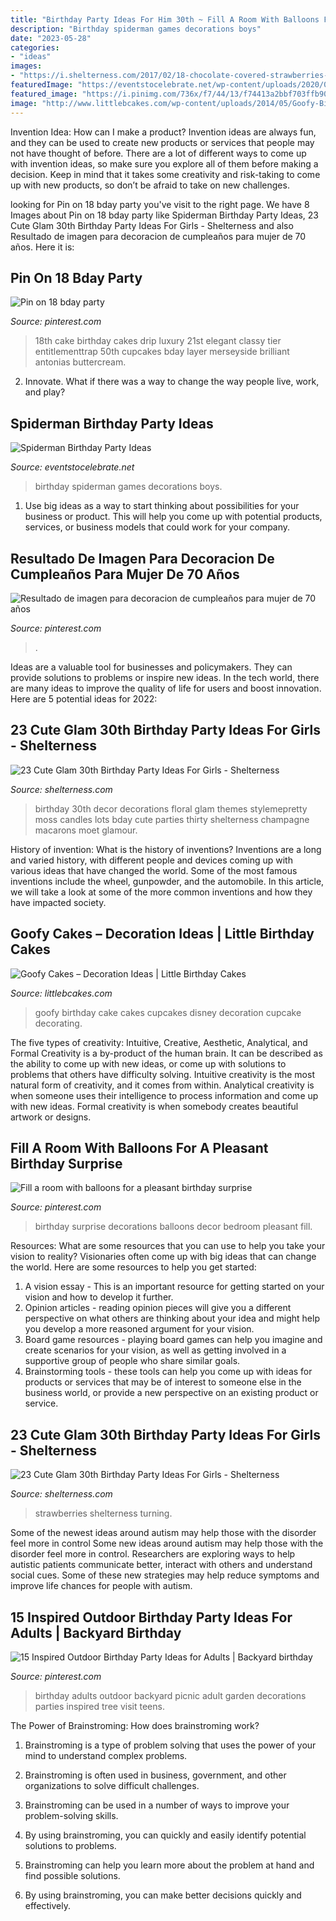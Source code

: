 ```yaml
---
title: "Birthday Party Ideas For Him 30th ~ Fill A Room With Balloons For A Pleasant Birthday Surprise"
description: "Birthday spiderman games decorations boys"
date: "2023-05-28"
categories:
- "ideas"
images:
- "https://i.shelterness.com/2017/02/18-chocolate-covered-strawberries-for-a-30th-birthday-party.jpg"
featuredImage: "https://eventstocelebrate.net/wp-content/uploads/2020/05/SPIDERMAND-PARTY-IDEAS-512x1024.jpg"
featured_image: "https://i.pinimg.com/736x/f7/44/13/f74413a2bbf703ffb90e5a101d46da27--birthday-surprises-special-birthday.jpg"
image: "http://www.littlebcakes.com/wp-content/uploads/2014/05/Goofy-Birthday-Cake.jpg"
---
```



Invention Idea: How can I make a product?
Invention ideas are always fun, and they can be used to create new products or services that people may not have thought of before. There are a lot of different ways to come up with invention ideas, so make sure you explore all of them before making a decision. Keep in mind that it takes some creativity and risk-taking to come up with new products, so don’t be afraid to take on new challenges.

	

		
looking for Pin on 18 bday party you've visit to the right page. We have 8 Images about Pin on 18 bday party like Spiderman Birthday Party Ideas, 23 Cute Glam 30th Birthday Party Ideas For Girls - Shelterness and also Resultado de imagen para decoracion de cumpleaños para mujer de 70 años. Here it is:
		
    
## Pin On 18 Bday Party

<img loading=lazy src="https://i.pinimg.com/736x/43/46/80/434680d91be5fe64fc9e4b420bc892f3.jpg" onerror="this.onerror=null;this.src='https://tse4.mm.bing.net/th?id=OIP.yi_K_K3E-TPj7Db5AA_s3AHaL3&amp;pid=15.1';" alt="Pin on 18 bday party">

_Source: pinterest.com_

>18th cake birthday cakes drip luxury 21st elegant classy tier entitlementtrap 50th cupcakes bday layer merseyside brilliant antonias buttercream. 

	

2. Innovate. What if there was a way to change the way people live, work, and play?

    
## Spiderman Birthday Party Ideas

<img loading=lazy src="https://eventstocelebrate.net/wp-content/uploads/2020/05/SPIDERMAND-PARTY-IDEAS-512x1024.jpg" onerror="this.onerror=null;this.src='https://tse1.mm.bing.net/th?id=OIP.MTooegTBXJ6QTIBnAC7BgAHaO0&amp;pid=15.1';" alt="Spiderman Birthday Party Ideas">

_Source: eventstocelebrate.net_

>birthday spiderman games decorations boys. 

	

1. Use big ideas as a way to start thinking about possibilities for your business or product. This will help you come up with potential products, services, or business models that could work for your company. 

    
## Resultado De Imagen Para Decoracion De Cumpleaños Para Mujer De 70 Años

<img loading=lazy src="https://i.pinimg.com/736x/9c/19/53/9c1953bd3e6fe3503ce48fc406aac829.jpg" onerror="this.onerror=null;this.src='https://tse4.mm.bing.net/th?id=OIP.NzB2c6sFSuSU5_3slG8NHAHaLH&amp;pid=15.1';" alt="Resultado de imagen para decoracion de cumpleaños para mujer de 70 años">

_Source: pinterest.com_

>. 

	

Ideas are a valuable tool for businesses and policymakers. They can provide solutions to problems or inspire new ideas. In the tech world, there are many ideas to improve the quality of life for users and boost innovation. Here are 5 potential ideas for 2022: 

    
## 23 Cute Glam 30th Birthday Party Ideas For Girls - Shelterness

<img loading=lazy src="http://i.shelterness.com/2017/02/08-moss-30-with-floral-decor-and-lots-of-candles.jpg" onerror="this.onerror=null;this.src='https://tse4.mm.bing.net/th?id=OIP.myTpue6Xjo-mm6QgFy8tkgHaLH&amp;pid=15.1';" alt="23 Cute Glam 30th Birthday Party Ideas For Girls - Shelterness">

_Source: shelterness.com_

>birthday 30th decor decorations floral glam themes stylemepretty moss candles lots bday cute parties thirty shelterness champagne macarons moet glamour. 

	

History of invention: What is the history of inventions?
Inventions are a long and varied history, with different people and devices coming up with various ideas that have changed the world. Some of the most famous inventions include the wheel, gunpowder, and the automobile. In this article, we will take a look at some of the more common inventions and how they have impacted society.

    
## Goofy Cakes – Decoration Ideas | Little Birthday Cakes

<img loading=lazy src="http://www.littlebcakes.com/wp-content/uploads/2014/05/Goofy-Birthday-Cake.jpg" onerror="this.onerror=null;this.src='https://tse3.mm.bing.net/th?id=OIP.1vJlWJAwGXdIuMIiBRYfyQHaMA&amp;pid=15.1';" alt="Goofy Cakes – Decoration Ideas | Little Birthday Cakes">

_Source: littlebcakes.com_

>goofy birthday cake cakes cupcakes disney decoration cupcake decorating. 

	

The five types of creativity: Intuitive, Creative, Aesthetic, Analytical, and Formal
Creativity is a by-product of the human brain. It can be described as the ability to come up with new ideas, or come up with solutions to problems that others have difficulty solving. Intuitive creativity is the most natural form of creativity, and it comes from within. Analytical creativity is when someone uses their intelligence to process information and come up with new ideas. Formal creativity is when somebody creates beautiful artwork or designs.

    
## Fill A Room With Balloons For A Pleasant Birthday Surprise

<img loading=lazy src="https://i.pinimg.com/736x/f7/44/13/f74413a2bbf703ffb90e5a101d46da27--birthday-surprises-special-birthday.jpg" onerror="this.onerror=null;this.src='https://tse3.mm.bing.net/th?id=OIP.i-OrKkYt63QADa2f4N0giwDhEs&amp;pid=15.1';" alt="Fill a room with balloons for a pleasant birthday surprise">

_Source: pinterest.com_

>birthday surprise decorations balloons decor bedroom pleasant fill. 

	

Resources: What are some resources that you can use to help you take your vision to reality?
Visionaries often come up with big ideas that can change the world. Here are some resources to help you get started: 
1. A vision essay - This is an important resource for getting started on your vision and how to develop it further. 
2. Opinion articles - reading opinion pieces will give you a different perspective on what others are thinking about your idea and might help you develop a more reasoned argument for your vision. 
3. Board game resources - playing board games can help you imagine and create scenarios for your vision, as well as getting involved in a supportive group of people who share similar goals. 
4. Brainstorming tools - these tools can help you come up with ideas for products or services that may be of interest to someone else in the business world, or provide a new perspective on an existing product or service.

    
## 23 Cute Glam 30th Birthday Party Ideas For Girls - Shelterness

<img loading=lazy src="https://i.shelterness.com/2017/02/18-chocolate-covered-strawberries-for-a-30th-birthday-party.jpg" onerror="this.onerror=null;this.src='https://tse3.mm.bing.net/th?id=OIP.a6LcW7INe1vENa45ChNWIAHaJ6&amp;pid=15.1';" alt="23 Cute Glam 30th Birthday Party Ideas For Girls - Shelterness">

_Source: shelterness.com_

>strawberries shelterness turning. 

	

Some of the newest ideas around autism may help those with the disorder feel more in control
Some new ideas around autism may help those with the disorder feel more in control. Researchers are exploring ways to help autistic patients communicate better, interact with others and understand social cues. Some of these new strategies may help reduce symptoms and improve life chances for people with autism.

    
## 15 Inspired Outdoor Birthday Party Ideas For Adults | Backyard Birthday

<img loading=lazy src="https://i.pinimg.com/736x/ab/da/65/abda65ab42f73f8a6e5ae167a5d7740e.jpg" onerror="this.onerror=null;this.src='https://tse1.mm.bing.net/th?id=OIP.VOHnM6rNEd5_WlrQcXiV3AHaLH&amp;pid=15.1';" alt="15 Inspired Outdoor Birthday Party Ideas for Adults | Backyard birthday">

_Source: pinterest.com_

>birthday adults outdoor backyard picnic adult garden decorations parties inspired tree visit teens. 

	

The Power of Brainstroming: How does brainstroming work?
1. Brainstroming is a type of problem solving that uses the power of your mind to understand complex problems.
2. Brainstroming is often used in business, government, and other organizations to solve difficult challenges.

3. Brainstroming can be used in a number of ways to improve your problem-solving skills.

4. By using brainstroming, you can quickly and easily identify potential solutions to problems.

5. Brainstroming can help you learn more about the problem at hand and find possible solutions.

6. By using brainstroming, you can make better decisions quickly and effectively.


